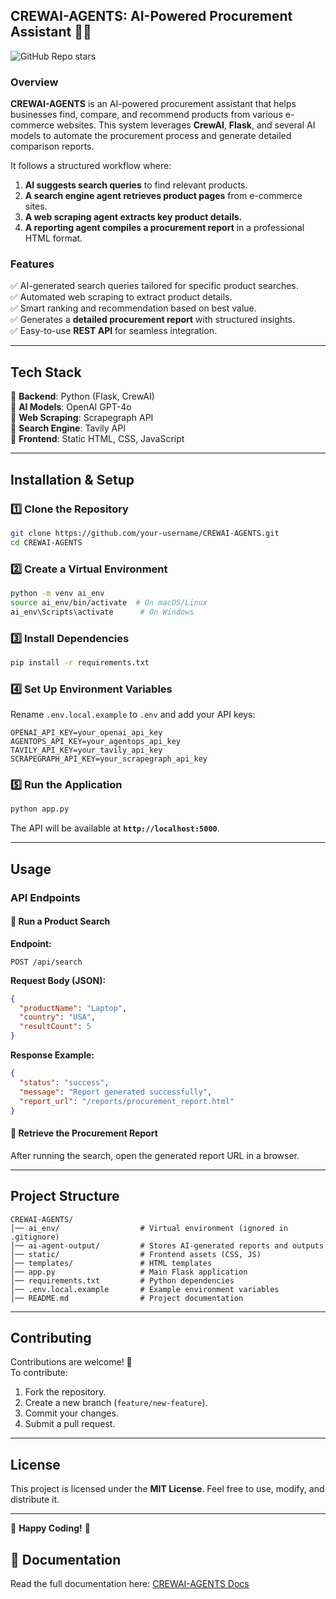 ## **CREWAI-AGENTS: AI-Powered Procurement Assistant** 🛒🤖
![GitHub Repo stars](https://img.shields.io/github/stars/ahmedali703/CREWAI-AGENTS?style=social)

### **Overview**
**CREWAI-AGENTS** is an AI-powered procurement assistant that helps businesses find, compare, and recommend products from various e-commerce websites. This system leverages **CrewAI**, **Flask**, and several AI models to automate the procurement process and generate detailed comparison reports.

It follows a structured workflow where:
1. **AI suggests search queries** to find relevant products.
2. **A search engine agent retrieves product pages** from e-commerce sites.
3. **A web scraping agent extracts key product details.**
4. **A reporting agent compiles a procurement report** in a professional HTML format.

### **Features**
✅ AI-generated search queries tailored for specific product searches.  
✅ Automated web scraping to extract product details.  
✅ Smart ranking and recommendation based on best value.  
✅ Generates a **detailed procurement report** with structured insights.  
✅ Easy-to-use **REST API** for seamless integration.  

---

## **Tech Stack**
🔹 **Backend**: Python (Flask, CrewAI)  
🔹 **AI Models**: OpenAI GPT-4o  
🔹 **Web Scraping**: Scrapegraph API  
🔹 **Search Engine**: Tavily API  
🔹 **Frontend**: Static HTML, CSS, JavaScript  

---

## **Installation & Setup**
### **1️⃣ Clone the Repository**
```bash
git clone https://github.com/your-username/CREWAI-AGENTS.git
cd CREWAI-AGENTS
```

### **2️⃣ Create a Virtual Environment**
```bash
python -m venv ai_env
source ai_env/bin/activate  # On macOS/Linux
ai_env\Scripts\activate      # On Windows
```

### **3️⃣ Install Dependencies**
```bash
pip install -r requirements.txt
```

### **4️⃣ Set Up Environment Variables**
Rename `.env.local.example` to `.env` and add your API keys:
```
OPENAI_API_KEY=your_openai_api_key
AGENTOPS_API_KEY=your_agentops_api_key
TAVILY_API_KEY=your_tavily_api_key
SCRAPEGRAPH_API_KEY=your_scrapegraph_api_key
```

### **5️⃣ Run the Application**
```bash
python app.py
```
The API will be available at **`http://localhost:5000`**.

---

## **Usage**
### **API Endpoints**
#### 🔹 **Run a Product Search**
**Endpoint:**  
```
POST /api/search
```
**Request Body (JSON):**
```json
{
  "productName": "Laptop",
  "country": "USA",
  "resultCount": 5
}
```
**Response Example:**
```json
{
  "status": "success",
  "message": "Report generated successfully",
  "report_url": "/reports/procurement_report.html"
}
```

#### 🔹 **Retrieve the Procurement Report**
After running the search, open the generated report URL in a browser.

---

## **Project Structure**
```
CREWAI-AGENTS/
│── ai_env/                  # Virtual environment (ignored in .gitignore)
│── ai-agent-output/         # Stores AI-generated reports and outputs
│── static/                  # Frontend assets (CSS, JS)
│── templates/               # HTML templates
│── app.py                   # Main Flask application
│── requirements.txt         # Python dependencies
│── .env.local.example       # Example environment variables
│── README.md                # Project documentation
```

---

## **Contributing**
Contributions are welcome! 🎉  
To contribute:
1. Fork the repository.
2. Create a new branch (`feature/new-feature`).
3. Commit your changes.
4. Submit a pull request.

---

## **License**
This project is licensed under the **MIT License**. Feel free to use, modify, and distribute it.

---

🚀 **Happy Coding!** 🚀


## 📖 Documentation
Read the full documentation here: [CREWAI-AGENTS Docs](https://ahmedali703.github.io/CREWAI-AGENTS/)
